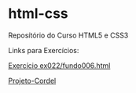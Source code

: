 # html-css
 Reposítório do Curso HTML5 e CSS3

 Links para Exercícios:

 <a href="https://valeriobc.github.io/html-css/exercicios/ex022/fundo006.html">Exercício ex022/fundo006.html</a>

 <a href="https://valeriobc.github.io/html-css/desafios/d012/index.html">Projeto-Cordel</a>
